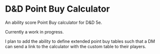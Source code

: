 # D&D Point Buy Calculator

An ability score Point Buy calculator for D&D 5e.

Currently a work in progress.

I plan to add the ability to define extended point buy tables such that a DM can send a link to the calculator with the custom table to their players.
